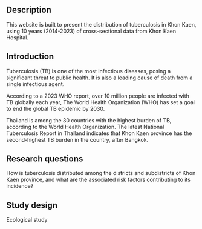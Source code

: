 
<!-- README.md is generated from README.Rmd. Please edit that file -->
<!-- badges: start -->
<!-- badges: end -->

## Description

This website is built to present the distribution of tuberculosis in
Khon Kaen, using 10 years (2014-2023) of cross-sectional data from Khon
Kaen Hospital.

## Introduction

Tuberculosis (TB) is one of the most infectious diseases, posing a
significant threat to public health. It is also a leading cause of death
from a single infectious agent.

According to a 2023 WHO report, over 10 million people are infected with
TB globally each year, The World Health Organization (WHO) has set a
goal to end the global TB epidemic by 2030.

Thailand is among the 30 countries with the highest burden of TB,
according to the World Health Organization. The latest National
Tuberculosis Report in Thailand indicates that Khon Kaen province has
the second-highest TB burden in the country, after Bangkok.

## Research questions

How is tuberculosis distributed among the districts and subdistricts of
Khon Kaen province, and what are the associated risk factors
contributing to its incidence?

## Study design

Ecological study
